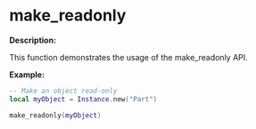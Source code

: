# make_readonly

**Description:**

This function demonstrates the usage of the make_readonly API.

**Example:**

```lua
-- Make an object read-only
local myObject = Instance.new("Part")

make_readonly(myObject)
```
